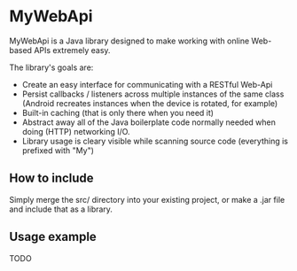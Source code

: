 ﻿MyWebApi
=========

MyWebApi is a Java library designed to make working with online Web-based APIs
extremely easy.

The library's goals are:

* Create an easy interface for communicating with a RESTful Web-Api
* Persist callbacks / listeners across multiple instances of the same class
  (Android recreates instances when the device is rotated, for example)
* Built-in caching (that is only there when you need it)
* Abstract away all of the Java boilerplate code normally needed when doing
  (HTTP) networking I/O.
* Library usage is cleary visible while scanning source code (everything is
  prefixed with "My")

How to include
--------------

Simply merge the src/ directory into your existing project, or make a .jar
file and include that as a library.

Usage example
-------------

TODO